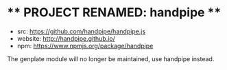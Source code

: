 # ** PROJECT RENAMED: handpipe **

* src: https://github.com/handpipe/handpipe.js
* website: http://handpipe.github.io/
* npm: https://www.npmjs.org/package/handpipe

The genplate module will no longer be maintained, use handpipe instead. 
